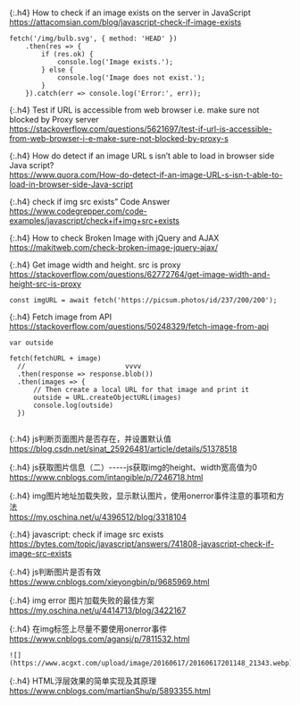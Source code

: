 ```note
```

{:.h4}
How to check if an image exists on the server in JavaScript
<br>[
https://attacomsian.com/blog/javascript-check-if-image-exists
](
https://attacomsian.com/blog/javascript-check-if-image-exists
)
```
fetch('/img/bulb.svg', { method: 'HEAD' })
    .then(res => {
        if (res.ok) {
            console.log('Image exists.');
        } else {
            console.log('Image does not exist.');
        }
    }).catch(err => console.log('Error:', err));
```

{:.h4}
Test if URL is accessible from web browser i.e. make sure not blocked by Proxy server
<br>[
https://stackoverflow.com/questions/5621697/test-if-url-is-accessible-from-web-browser-i-e-make-sure-not-blocked-by-proxy-s
](
https://stackoverflow.com/questions/5621697/test-if-url-is-accessible-from-web-browser-i-e-make-sure-not-blocked-by-proxy-s
)

{:.h4}
How do detect if an image URL s isn’t able to load in browser side Java script?
<br>[
https://www.quora.com/How-do-detect-if-an-image-URL-s-isn-t-able-to-load-in-browser-side-Java-script
](
https://www.quora.com/How-do-detect-if-an-image-URL-s-isn-t-able-to-load-in-browser-side-Java-script
)

{:.h4}
check if img src exists” Code Answer
<br>[
https://www.codegrepper.com/code-examples/javascript/check+if+img+src+exists
](
https://www.codegrepper.com/code-examples/javascript/check+if+img+src+exists
)

{:.h4}
How to check Broken Image with jQuery and AJAX
<br>[
https://makitweb.com/check-broken-image-jquery-ajax/
](
https://makitweb.com/check-broken-image-jquery-ajax/
)

{:.h4}
Get image width and height. src is proxy
<br>[
https://stackoverflow.com/questions/62772764/get-image-width-and-height-src-is-proxy
](
https://stackoverflow.com/questions/62772764/get-image-width-and-height-src-is-proxy
)

```
const imgURL = await fetch('https://picsum.photos/id/237/200/200');
```

{:.h4}
Fetch image from API
<br>[
https://stackoverflow.com/questions/50248329/fetch-image-from-api
](
https://stackoverflow.com/questions/50248329/fetch-image-from-api
)
```
var outside

fetch(fetchURL + image)
  //                         vvvv
  .then(response => response.blob())
  .then(images => {
      // Then create a local URL for that image and print it
      outside = URL.createObjectURL(images)
      console.log(outside)
  })
```

```tip
```

{:.h4}
js判断页面图片是否存在，并设置默认值
<br>[
https://blog.csdn.net/sinat_25926481/article/details/51378518
](
https://blog.csdn.net/sinat_25926481/article/details/51378518
)

{:.h4}
js获取图片信息（二）-----js获取img的height、width宽高值为0
<br>[
https://www.cnblogs.com/intangible/p/7246718.html
](
https://www.cnblogs.com/intangible/p/7246718.html
)

{:.h4}
img图片地址加载失败，显示默认图片，使用onerror事件注意的事项和方法
<br>[
https://my.oschina.net/u/4396512/blog/3318104
](
https://my.oschina.net/u/4396512/blog/3318104
)

{:.h4}
javascript: check if image src exists
<br>[
https://bytes.com/topic/javascript/answers/741808-javascript-check-if-image-src-exists
](
https://bytes.com/topic/javascript/answers/741808-javascript-check-if-image-src-exists
)

{:.h4}
js判断图片是否有效
<br>[
https://www.cnblogs.com/xieyongbin/p/9685969.html
](
https://www.cnblogs.com/xieyongbin/p/9685969.html
)

{:.h4}
img error 图片加载失败的最佳方案
<br>[
https://my.oschina.net/u/4414713/blog/3422167
](
https://my.oschina.net/u/4414713/blog/3422167
)

{:.h4}
在img标签上尽量不要使用onerror事件
<br>[
https://www.cnblogs.com/agansj/p/7811532.html
](
https://www.cnblogs.com/agansj/p/7811532.html
)
```tip
![](https://www.acgxt.com/upload/image/20160617/20160617201148_21343.webp)
```

{:.h4}
HTML浮层效果的简单实现及其原理
<br>[
https://www.cnblogs.com/martianShu/p/5893355.html
](
https://www.cnblogs.com/martianShu/p/5893355.html
)
